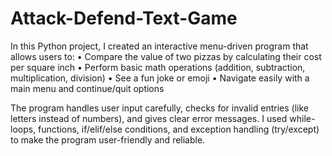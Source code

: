 # Attack-Defend-Text-Game
In this Python project, I created an interactive menu-driven program that allows users to:
 • Compare the value of two pizzas by calculating their cost per square inch
 • Perform basic math operations (addition, subtraction, multiplication, division)
 • See a fun joke or emoji
 • Navigate easily with a main menu and continue/quit options

The program handles user input carefully, checks for invalid entries (like letters instead of numbers), and gives clear error messages. I used while-loops, functions, if/elif/else conditions, and exception handling (try/except) to make the program user-friendly and reliable.
